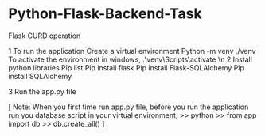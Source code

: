 # Python-Flask-Backend-Task
Flask CURD operation

1 To run the application 
    Create a virtual environment
        Python -m venv ./venv
    To activate the environment in windows,
      .\venv\Scripts\activate
 \n 
2 Install python libraries
      Pip list
      Pip install flask
      Pip install Flask-SQLAlchemy
      Pip install SQLAlchemy
      
3 Run the app.py file

 [ Note: When you first time run app.py file, 
        before you run the application run you database script in your virtual environment,
        >> python
        >> from app import db
        >> db.create_all()
        ]

